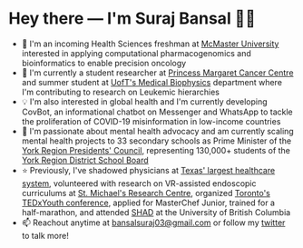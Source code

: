 # Hey there — I'm **Suraj Bansal** 👋🏽

- 🧠 I'm an incoming Health Sciences freshman at [McMaster University](https://bhsc.mcmaster.ca/) interested in applying computational pharmacogenomics and bioinformatics to enable precision oncology
- 🧬 I'm currently a student researcher at [Princess Margaret Cancer Centre](http://www.jdstemcellresearch.ca/) and summer student at [UofT's Medical Biophysics](https://medbio.utoronto.ca/medical-biophysics) department where I'm contributing to research on Leukemic hierarchies
- 💡 I'm also interested in global health and I'm currently developing CovBot, an informational chatbot on Messenger and WhatsApp to tackle the proliferation of COVID-19 misinformation in low-income countries
- 📢 I'm passionate about mental health advocacy and am currently scaling mental health projects to 33 secondary schools as Prime Minister of the [York Region Presidents' Council](http://www.yrdsb.ca/studenttrustees/Pages/York%20Region%20Presidents'%20Council.aspx), representing 130,000+ students of the [York Region District School Board](http://www.yrdsb.ca/Pages/default.aspx)
- ⭐️ Previously, I've shadowed physicians at [Texas' largest healthcare system](https://www.bswhealth.com/), volunteered with research on VR-assisted endoscopic curriculums at [St. Michael's Research Centre](http://stmichaelshospitalresearch.ca/), organized [Toronto's TEDxYouth conference](https://www.ted.com/tedx/events/31558), applied for MasterChef Junior, trained for a half-marathon, and attended [SHAD](https://www.shad.ca/) at the University of British Columbia
- 📫 Reachout anytime at bansalsuraj03@gmail.com or follow my [twitter](https://twitter.com/surajbansal2003) to talk more!

<!--- 
- 🧬 I'm currently assisting with research mapping variation in Acute Myeloid Leukemia hierarchies to clinical outcomes at [Princess Margaret Cancer Centre](https://www.uhn.ca/PrincessMargaret)
- 🧠 I'm also helping develop data curation tools for bioinformatics pipelines like [CReSCENT](https://crescent.cloud/) at [Princess Margaret Cancer Centre](https://www.uhn.ca/PrincessMargaret)
- 🚀 i recently became interested in social entrepreneurship and startups after attemping to build open-source [self-driving car software](https://ryde.netlify.app/) to democratize autonomous vehicles
- 📢 I'm passionate about mental health advocacy and am currently scaling mental health projects to 33 secondary schools as Prime Minister of the [York Region Presidents' Council](http://www.yrdsb.ca/studenttrustees/Pages/York%20Region%20Presidents'%20Council.aspx), representing 130,000+ students of the [York Region District School Board](http://www.yrdsb.ca/Pages/default.aspx)
- 💡 I'm also interested in systems innovation and have conducted consulting projects for [Sidewalk Labs](https://drive.google.com/file/d/10nBSPSkaKlkVn7yOUCLjWkNUwt6DJEsD/view) and [Kidogo](https://drive.google.com/file/d/1ue5RfyYFE2QTbJ5lkTYrK-3QUvUVH_i8/view)
- 🤔 My research interests include pharmacogenomics, bioinformatics, predictive modelling, precision oncology, systems pharmacology, and global health
- ⭐️ Previously, I've shadowed physicians at [Texas' largest healthcare system](https://www.bswhealth.com/), volunteered with research on VR-assisted endoscopic curriculums at [St. Michael's Research Centre](http://stmichaelshospitalresearch.ca/), organized [Toronto's TEDxYouth conference](https://www.ted.com/tedx/events/31558), and attended [SHAD](https://www.shad.ca/) at the University of British Columbia
- 💬 Ask me about my cooking adventures and failed MasterChef audition, caffeine addiction and coffee brewing journey, favourite guitar covers, or the Chicago Blackhawks!
- 📫 Reachout anytime at bansalsuraj03@gmail.com or follow my [twitter](https://twitter.com/surajbansal2003) to talk more!
--->
